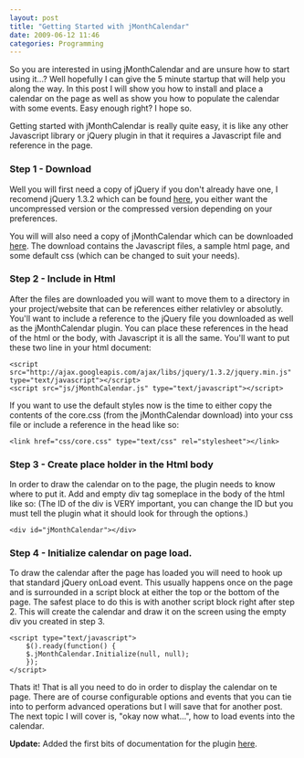 ```yaml
---
layout: post
title: "Getting Started with jMonthCalendar"
date: 2009-06-12 11:46
categories: Programming
---
```


So you are interested in using jMonthCalendar and are unsure how to start using it...?  Well hopefully I can give the 5 minute startup that will help you along the way.  In this post I will show you how to install and place a calendar on the page as well as show you how to populate the calendar with some events. Easy enough right?  I hope so.

Getting started with jMonthCalendar is really quite easy, it is like any other Javascript library or jQuery plugin in that it requires a Javascript file and reference in the page.

### Step 1 - Download

Well you will first need a copy of jQuery if you don't already have one, I recomend jQuery 1.3.2 which can be found [here](http://docs.jquery.com/Downloading_jQuery#Current_Release), you either want the uncompressed version or the compressed version depending on your preferences.

You will will also need a copy of jMonthCalendar which can be downloaded [here](http://jmonthcalendar.googlecode.com/files/jMonthCalendar-1.3.1-beta.zip).  The download contains the Javascript files, a sample html page, and some default css (which can be changed to suit your needs).

### Step 2 - Include in Html

After the files are downloaded you will want to move them to a directory in your project/website that can be references either relativley or absolutly.  You'll want to include a reference to the jQuery file you downloaded as well as the jMonthCalendar plugin.  You can place these references in the head of the html or the body, with Javascript it is all the same. You'll want to put these two line in your html document:
       
    <script src="http://ajax.googleapis.com/ajax/libs/jquery/1.3.2/jquery.min.js" type="text/javascript"></script>
    <script src="js/jMonthCalendar.js" type="text/javascript"></script>
    
If you want to use the default styles now is the time to either copy the contents of the core.css (from the jMonthCalendar download) into your css file or include a reference in the head like so:
  
    <link href="css/core.css" type="text/css" rel="stylesheet"></link>	

### Step 3 - Create place holder in the Html body

In order to draw the calendar on to the page, the plugin needs to know where to put it.  Add and empty div tag someplace in the body of the html like so: (The ID of the div is VERY important, you can change the ID but you must tell the plugin what it should look for through the options.)
    
    <div id="jMonthCalendar"></div>	

### Step 4 - Initialize calendar on page load.

To draw the calendar after the page has loaded you will need to hook up that standard jQuery onLoad event.  This usually happens once on the page and is surrounded in a script block at either the top or the bottom of the page.  The safest place to do this is with another script block right after step 2.  This will create the calendar and draw it on the screen using the empty div you created in step 3.
    
    <script type="text/javascript">
        $().ready(function() {
    	$.jMonthCalendar.Initialize(null, null);
        });
    </script>

Thats it! That is all you need to do in order to display the calendar on te page. There are of course configurable options and events that you can tie into to perform advanced operations but I will save that for another post. The next topic I will cover is, "okay now what...", how to load events into the calendar.

**Update:** Added the first bits of documentation for the plugin [here](/2009/08/09/jmonthcalendar-options-events-methods-documentation/).